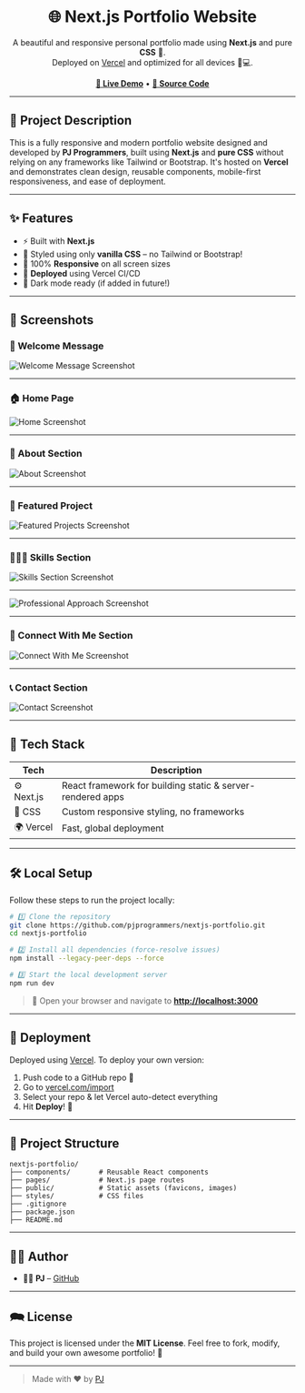 <h1 align="center">🌐 Next.js Portfolio Website</h1>

<p align="center">
  A beautiful and responsive personal portfolio made using <b>Next.js</b> and pure <b>CSS</b> 🎨.<br>
  Deployed on <a href="https://vercel.com">Vercel</a> and optimized for all devices 📱💻.
</p>

<p align="center">
  <a href="https://pjcoders.vercel.app/"><b>🔗 Live Demo</b></a> •
  <a href="https://github.com/pjprogrammers/nextjs-portfolio"><b>📁 Source Code</b></a>
</p>

---

## 📄 Project Description

This is a fully responsive and modern portfolio website designed and developed by **PJ Programmers**, built using **Next.js** and **pure CSS** without relying on any frameworks like Tailwind or Bootstrap. It's hosted on **Vercel** and demonstrates clean design, reusable components, mobile-first responsiveness, and ease of deployment.

---

## ✨ Features

* ⚡ Built with **Next.js**
* 🎨 Styled using only **vanilla CSS** – no Tailwind or Bootstrap!
* 📱 100% **Responsive** on all screen sizes
* 🚀 **Deployed** using Vercel CI/CD
* 🌙 Dark mode ready (if added in future!)

---

## 📸 Screenshots

### 🎀 Welcome Message

![Welcome Message Screenshot](https://github.com/user-attachments/assets/6e443b2f-c507-4e05-ac7f-72c4648ddc34)

---

### 🏠 Home Page

![Home Screenshot](https://github.com/user-attachments/assets/37661107-1cbc-4e58-8c32-4003f447161b)

---

### 👤 About Section

![About Screenshot](https://github.com/user-attachments/assets/4c63ca30-3d1c-478d-96cc-e56ce82b2249)

---

### 🌸 Featured Project

![Featured Projects Screenshot](https://github.com/user-attachments/assets/942a83e9-b396-47d1-bbe0-f638d0d06146)

---

### 👩🏻‍💻 Skills Section

![Skills Section Screenshot](https://github.com/user-attachments/assets/ae587385-0ef5-427c-889a-27877c0893eb)

---

![Professional Approach Screenshot](https://github.com/user-attachments/assets/eacd0363-237f-4afa-851e-76be6fd7e176)

---

### 👥 Connect With Me Section

![Connect With Me Screenshot](https://github.com/user-attachments/assets/00a54256-bc97-475d-83a1-2eecbbdfc9ce)

---

### 📞 Contact Section

![Contact Screenshot](https://github.com/user-attachments/assets/886ac607-ad38-4ee7-8b51-8fe5dd5fd360)

---

## 🧰 Tech Stack

| Tech       | Description                                                |
| ---------- | ---------------------------------------------------------- |
| ⚙️ Next.js | React framework for building static & server-rendered apps |
| 🎨 CSS     | Custom responsive styling, no frameworks                   |
| 🌍 Vercel  | Fast, global deployment                                    |

---

## 🛠️ Local Setup

Follow these steps to run the project locally:

```bash
# 1️⃣ Clone the repository
git clone https://github.com/pjprogrammers/nextjs-portfolio.git
cd nextjs-portfolio

# 2️⃣ Install all dependencies (force-resolve issues)
npm install --legacy-peer-deps --force

# 3️⃣ Start the local development server
npm run dev
```

> 🔗 Open your browser and navigate to **[http://localhost:3000](http://localhost:3000)**

---

## 🚀 Deployment

Deployed using [Vercel](https://vercel.com).
To deploy your own version:

1. Push code to a GitHub repo 📄
2. Go to [vercel.com/import](https://vercel.com/import)
3. Select your repo & let Vercel auto-detect everything
4. Hit **Deploy**! 🎉

---

## 📁 Project Structure

```
nextjs-portfolio/
├── components/       # Reusable React components
├── pages/            # Next.js page routes
├── public/           # Static assets (favicons, images)
├── styles/           # CSS files
├── .gitignore
├── package.json
├── README.md
```

---

## 👨‍💻 Author

* 👨‍💻 **PJ** – [GitHub](https://github.com/pjprogrammers)

---

## 🗪️ License

This project is licensed under the **MIT License**.
Feel free to fork, modify, and build your own awesome portfolio! 🚀

---

> Made with ❤️ by [PJ](https://github.com/pjprogrammers)
